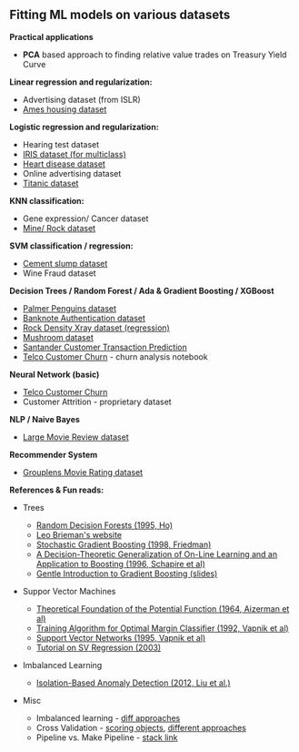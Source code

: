 ## Fitting ML models on various datasets

**Practical applications**
* **PCA** based approach to finding relative value trades on Treasury Yield Curve
 

**Linear regression and regularization:** 
* Advertising dataset (from ISLR)
* [Ames housing dataset](https://www.kaggle.com/c/house-prices-advanced-regression-techniques/data)

**Logistic regression and regularization:**
* Hearing test dataset
* [IRIS dataset (for multiclass)](https://www.kaggle.com/uciml/iris)
* [Heart disease dataset](https://archive.ics.uci.edu/ml/datasets/Heart+Disease)
* Online advertising dataset
* [Titanic dataset](https://www.kaggle.com/c/titanic/data)

**KNN classification:**
* Gene expression/ Cancer dataset
* [Mine/ Rock dataset](https://archive.ics.uci.edu/ml/datasets/Connectionist+Bench+%28Sonar%2C+Mines+vs.+Rocks%29)
  
**SVM classification / regression:**
* [Cement slump dataset](https://archive.ics.uci.edu/ml/datasets/Concrete+Slump+Test)
* Wine Fraud dataset

**Decision Trees / Random Forest / Ada & Gradient Boosting / XGBoost**
* [Palmer Penguins dataset](https://archive-beta.ics.uci.edu/ml/datasets/palmer+penguins-3)
* [Banknote Authentication dataset](https://archive.ics.uci.edu/ml/datasets/banknote+authentication)
* [Rock Density Xray dataset (regression)](https://www.kaggle.com/ahmedmohameddawoud/rock-density-xray/activity)
* [Mushroom dataset](https://archive.ics.uci.edu/ml/datasets/mushroom)
* [Santander Customer Transaction Prediction](https://www.kaggle.com/c/santander-customer-transaction-prediction/data?select=test.csv)
* [Telco Customer Churn](https://www.kaggle.com/blastchar/telco-customer-churn) - churn analysis notebook

**Neural Network (basic)**
* [Telco Customer Churn](https://www.kaggle.com/blastchar/telco-customer-churn)
* Customer Attrition - proprietary dataset

**NLP / Naive Bayes**
* [Large Movie Review dataset](http://ai.stanford.edu/~amaas/data/sentiment/)

**Recommender System**
* [Grouplens Movie Rating dataset](https://grouplens.org/datasets/movielens/)

**References & Fun reads:**
* Trees
  * [Random Decision Forests (1995, Ho)](https://www4.stat.ncsu.edu/~lu/ST7901/reading%20materials/Ho1995.pdf)
  * [Leo Brieman's website](https://www.stat.berkeley.edu/~breiman/RandomForests/cc_home.htm)
  * [Stochastic Gradient Boosting (1998, Friedman)](https://jerryfriedman.su.domains/ftp/stobst.pdf)
  * [A Decision-Theoretic Generalization of On-Line Learning and an Application to Boosting (1996, Schapire et al)](https://www.face-rec.org/algorithms/Boosting-Ensemble/decision-theoretic_generalization.pdf)
  * [Gentle Introduction to Gradient Boosting (slides)](http://www.chengli.io/tutorials/gradient_boosting.pdf)

* Suppor Vector Machines
  * [Theoretical Foundation of the Potential Function (1964, Aizerman et al)](https://cs.uwaterloo.ca/~y328yu/classics/kernel.pdf)
  * [Training Algorithm for Optimal Margin Classifier (1992, Vapnik et al)](http://citeseerx.ist.psu.edu/viewdoc/download?doi=10.1.1.21.3818&rep=rep1&type=pdf)
  * [Support Vector Networks (1995, Vapnik et al)](http://image.diku.dk/imagecanon/material/cortes_vapnik95.pdf)
  * [Tutorial on SV Regression (2003)](http://citeseerx.ist.psu.edu/viewdoc/download;jsessionid=4448154647BC7B10C991CEF2236BBA38?doi=10.1.1.114.4288&rep=rep1&type=pdf)

* Imbalanced Learning
  * [Isolation-Based Anomaly Detection (2012, Liu et al.)](https://cs.nju.edu.cn/zhouzh/zhouzh.files/publication/tkdd11.pdf)

* Misc
  * Imbalanced learning - [diff approaches](https://imbalanced-learn.org/stable/auto_examples/applications/plot_impact_imbalanced_classes.html)
  * Cross Validation - [scoring objects](https://scikit-learn.org/stable/modules/model_evaluation.html), [different approaches](https://scikit-learn.org/stable/modules/cross_validation.html)
  * Pipeline vs. Make Pipeline - [stack link](https://stackoverflow.com/questions/40708077/what-is-the-difference-between-pipeline-and-make-pipeline-in-scikit)
